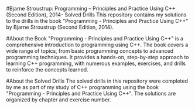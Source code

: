 #Bjarne Stroustrup: Programming – Principles and Practice Using C++ (Second Edition), 2014- Solved Drills
This repository contains my solutions to the drills in the book "Programming - Principles and Practice Using C++" by Bjarne Stroustrup (Second Edition, 2014).

#About the Book
"Programming - Principles and Practice Using C++" is a comprehensive introduction to programming using C++. 
The book covers a wide range of topics, from basic programming concepts to advanced programming techniques. 
It provides a hands-on, step-by-step approach to learning C++ programming, with numerous examples, exercises, and drills to reinforce the concepts learned.

#About the Solved Drills
The solved drills in this repository were completed by me as part of my study of C++ programming using the book "Programming - Principles and Practice Using C++". 
The solutions are organized by chapter and exercise number.

